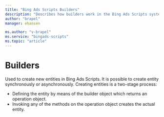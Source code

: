 ```yaml
---
title: "Bing Ads Scripts Builders"
description: "Describes how builders work in the Bing Ads Scripts system."
author: "brapel"
manager: ehansen

ms.author: "v-brapel"
ms.service: "bingads-scripts"
ms.topic: "article"
---
```


# Builders

Used to create new entities in Bing Ads Scripts. It is possible to create entity synchronously or asynchronously. Creating entities is a two-stage process:

- Defining the entity by means of the builder object which returns an operation object.
- Invoking any of the methods on the operation object creates the actual entity.


